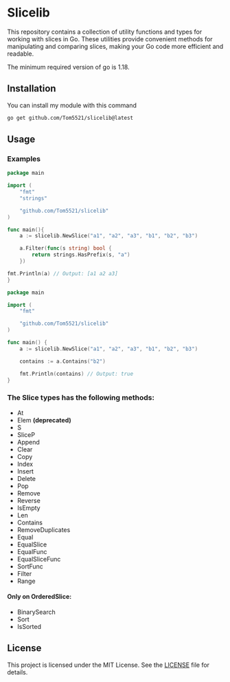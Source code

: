 # Slicelib

This repository contains a collection of utility functions and types for working with slices in Go. These utilities provide convenient methods for manipulating and comparing slices, making your Go code more efficient and readable.

The minimum required version of go is 1.18.

## Installation

You can install my module with this command

```bash
go get github.com/Tom5521/slicelib@latest
```

## Usage

### Examples

```go
package main

import (
	"fmt"
	"strings"

	"github.com/Tom5521/slicelib"
)

func main(){
	a := slicelib.NewSlice("a1", "a2", "a3", "b1", "b2", "b3")

	a.Filter(func(s string) bool {
		return strings.HasPrefix(s, "a")
	})

fmt.Println(a) // Output: [a1 a2 a3]
}
```

```go
package main

import (
	"fmt"

	"github.com/Tom5521/slicelib"
)

func main() {
	a := slicelib.NewSlice("a1", "a2", "a3", "b1", "b2", "b3")

	contains := a.Contains("b2")

	fmt.Println(contains) // Output: true
}
```

### The Slice types has the following methods:

- At
- Elem **(deprecated)**
- S
- SliceP
- Append
- Clear
- Copy
- Index
- Insert
- Delete
- Pop
- Remove
- Reverse
- IsEmpty
- Len
- Contains
- RemoveDuplicates
- Equal
- EqualSlice
- EqualFunc
- EqualSliceFunc
- SortFunc
- Filter
- Range

#### Only on OrderedSlice:

- BinarySearch
- Sort
- IsSorted

## License

This project is licensed under the MIT License. See the [LICENSE](LICENSE) file for details.
